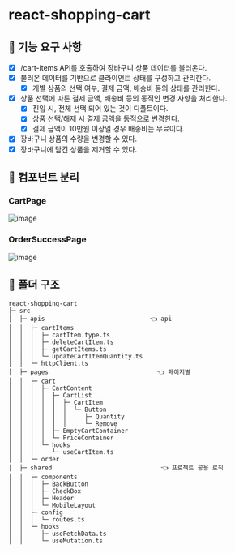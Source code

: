 # react-shopping-cart

## 🔽 기능 요구 사항

- [x] /cart-items API를 호출하여 장바구니 상품 데이터를 불러온다.
- [x] 불러온 데이터를 기반으로 클라이언트 상태를 구성하고 관리한다.
  - [x] 개별 상품의 선택 여부, 결제 금액, 배송비 등의 상태를 관리한다.
- [x] 상품 선택에 따른 결제 금액, 배송비 등의 동적인 변경 사항을 처리한다.
  - [x] 진입 시, 전체 선택 되어 있는 것이 디폴트이다.
  - [x] 상품 선택/해제 시 결제 금액을 동적으로 변경한다.
  - [x] 결제 금액이 10만원 이상일 경우 배송비는 무료이다.
- [x] 장바구니 상품의 수량을 변경할 수 있다.
- [x] 장바구니에 담긴 상품을 제거할 수 있다.

## 🔽 컴포넌트 분리
### CartPage

![image](https://github.com/user-attachments/assets/a025ef21-ee4b-4155-a22e-5b50e4784348)

### OrderSuccessPage
![image](https://github.com/user-attachments/assets/63fd77da-38fc-4eaf-b283-941ab69f2e1d)

## 🔽 폴더 구조

```
react-shopping-cart
├─ src
│  ├─ apis                             👈 api
│  │  ├─ cartItems
│  │  │  ├─ cartItem.type.ts
│  │  │  ├─ deleteCartItem.ts
│  │  │  ├─ getCartItems.ts
│  │  │  └─ updateCartItemQuantity.ts
│  │  └─ httpClient.ts
│  ├─ pages                              👈 페이지별
│  │  ├─ cart
│  │  │  ├─ CartContent
│  │  │  │  ├─ CartList
│  │  │  │  │  ├─ CartItem
│  │  │  │  │  │  └─ Button
│  │  │  │  │  │     ├─ Quantity
│  │  │  │  │  │     └─ Remove
│  │  │  │  ├─ EmptyCartContainer
│  │  │  │  └─ PriceContainer
│  │  │  └─ hooks
│  │  │     └─ useCartItem.ts
│  │  └─ order
│  ├─ shared                              👈 프로젝트 공용 로직
│  │  ├─ components
│  │  │  ├─ BackButton
│  │  │  ├─ CheckBox
│  │  │  ├─ Header
│  │  │  └─ MobileLayout
│  │  ├─ config
│  │  │  └─ routes.ts
│  │  └─ hooks
│  │     ├─ useFetchData.ts
│  │     └─ useMutation.ts
```

